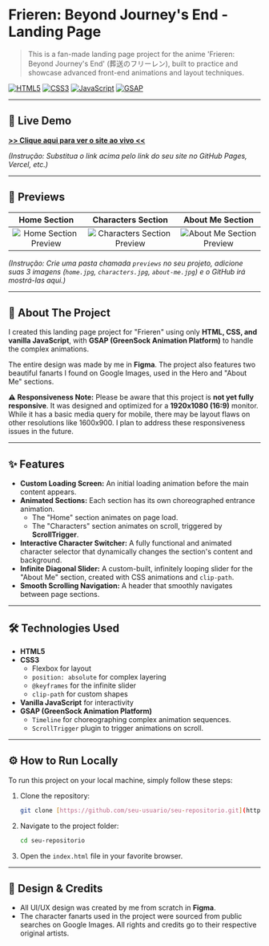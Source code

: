 # Frieren: Beyond Journey's End - Landing Page

> This is a fan-made landing page project for the anime 'Frieren: Beyond Journey's End' (葬送のフリーレン), built to practice and showcase advanced front-end animations and layout techniques.

[![HTML5](https://img.shields.io/badge/HTML5-E34F26?style=for-the-badge&logo=html5&logoColor=white)](https://en.wikipedia.org/wiki/HTML5)
[![CSS3](https://img.shields.io/badge/CSS3-1572B6?style=for-the-badge&logo=css3&logoColor=white)](https://en.wikipedia.org/wiki/CSS)
[![JavaScript](https://img.shields.io/badge/JavaScript-F7DF1E?style=for-the-badge&logo=javascript&logoColor=black)](https://en.wikipedia.org/wiki/JavaScript)
[![GSAP](https://img.shields.io/badge/GSAP-88CE02?style=for-the-badge&logo=greensock&logoColor=white)](https://greensock.com/gsap/)

---

## 🚀 Live Demo

**[>> Clique aqui para ver o site ao vivo <<](https://seu-usuario.github.io/seu-repositorio/)**

*(Instrução: Substitua o link acima pelo link do seu site no GitHub Pages, Vercel, etc.)*

---

## 📸 Previews

| Home Section | Characters Section | About Me Section |
| :---: | :---: | :---: |
| ![Home Section Preview](previews/home.jpg) | ![Characters Section Preview](previews/characters.jpg) | ![About Me Section Preview](previews/about-me.jpg) |

*(Instrução: Crie uma pasta chamada `previews` no seu projeto, adicione suas 3 imagens (`home.jpg`, `characters.jpg`, `about-me.jpg`) e o GitHub irá mostrá-las aqui.)*

---

## 📝 About The Project

I created this landing page project for "Frieren" using only **HTML, CSS, and vanilla JavaScript**, with **GSAP (GreenSock Animation Platform)** to handle the complex animations.

The entire design was made by me in **Figma**. The project also features two beautiful fanarts I found on Google Images, used in the Hero and "About Me" sections.

**⚠️ Responsiveness Note:**
Please be aware that this project is **not yet fully responsive**. It was designed and optimized for a **1920x1080 (16:9)** monitor. While it has a basic media query for mobile, there may be layout flaws on other resolutions like 1600x900. I plan to address these responsiveness issues in the future.

---

## ✨ Features

* **Custom Loading Screen:** An initial loading animation before the main content appears.
* **Animated Sections:** Each section has its own choreographed entrance animation.
    * The "Home" section animates on page load.
    * The "Characters" section animates on scroll, triggered by **ScrollTrigger**.
* **Interactive Character Switcher:** A fully functional and animated character selector that dynamically changes the section's content and background.
* **Infinite Diagonal Slider:** A custom-built, infinitely looping slider for the "About Me" section, created with CSS animations and `clip-path`.
* **Smooth Scrolling Navigation:** A header that smoothly navigates between page sections.

---

## 🛠️ Technologies Used

* **HTML5**
* **CSS3**
    * Flexbox for layout
    * `position: absolute` for complex layering
    * `@keyframes` for the infinite slider
    * `clip-path` for custom shapes
* **Vanilla JavaScript** for interactivity
* **GSAP (GreenSock Animation Platform)**
    * `Timeline` for choreographing complex animation sequences.
    * `ScrollTrigger` plugin to trigger animations on scroll.

---

## ⚙️ How to Run Locally

To run this project on your local machine, simply follow these steps:

1.  Clone the repository:
    ```sh
    git clone [https://github.com/seu-usuario/seu-repositorio.git](https://github.com/seu-usuario/seu-repositorio.git)
    ```
2.  Navigate to the project folder:
    ```sh
    cd seu-repositorio
    ```
3.  Open the `index.html` file in your favorite browser.

---

## 🎨 Design & Credits

* All UI/UX design was created by me from scratch in **Figma**.
* The character fanarts used in the project were sourced from public searches on Google Images. All rights and credits go to their respective original artists.
